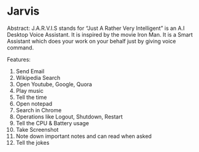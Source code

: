 # Jarvis
					
Abstract: J.A.R.V.I.S stands for “Just A Rather Very Intelligent” is an A.I Desktop Voice Assistant. It is inspired by the movie Iron Man. It is a Smart Assistant which does your work on your behalf just by giving voice command.

Features:
1.	Send Email
2.	Wikipedia Search
3.	Open Youtube, Google, Quora
4.	Play music
5.	Tell the time
6.	Open notepad
7.	Search in Chrome
8.	Operations like Logout, Shutdown, Restart
9.	Tell the CPU & Battery usage
10.	Take Screenshot
11.	Note down important notes and can read when asked
12.	Tell the jokes



